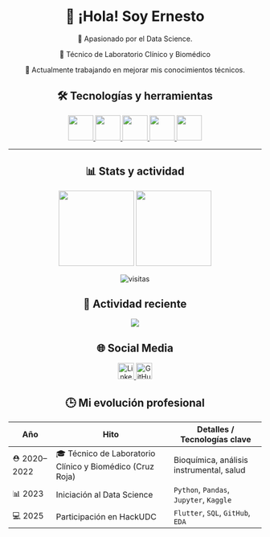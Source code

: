<div align="center">

<h1>👋 ¡Hola! Soy Ernesto</h1>

<p>🎯 Apasionado por el Data Science.</p>
<p>🧬 Técnico de Laboratorio Clínico y Biomédico</p>
<p>🚀 Actualmente trabajando en mejorar mis conocimientos técnicos.</p>

</div>

</div>
<h2 align="center">🛠️ Tecnologías y herramientas</h2>
<p align="center">
  <a href="https://www.python.org" target="_blank" title="Python">
    <img src="https://cdn.jsdelivr.net/gh/devicons/devicon/icons/python/python-original.svg" width="50"/>
  </a>
  <a href="https://www.r-project.org/" target="_blank" title="R">
    <img src="https://cdn.jsdelivr.net/gh/devicons/devicon/icons/r/r-original.svg" width="50"/>
  </a>
  <a href="https://www.mysql.com/" target="_blank" title="MySQL">
    <img src="https://cdn.jsdelivr.net/gh/devicons/devicon/icons/mysql/mysql-original.svg" width="50"/>
  </a>
  <a href="https://git-scm.com/" target="_blank" title="Git">
    <img src="https://cdn.jsdelivr.net/gh/devicons/devicon/icons/git/git-original.svg" width="50"/>
  </a>
  <a href="https://www.oracle.com/database/" target="_blank" title="Oracle SQL">
    <img src="https://cdn.jsdelivr.net/gh/devicons/devicon/icons/oracle/oracle-original.svg" width="50"/>
  </a>
</p>

---

<h2 align="center">📊 Stats y actividad</h2>
<p align="center">
  <img src="https://github-readme-stats.vercel.app/api?username=Erni101&show_icons=true&theme=radical" height="150" />
  <img src="https://github-readme-stats.vercel.app/api/top-langs/?username=Erni101&layout=compact&theme=radical" height="150"/>
</p>

<p align="center">
  <img src="https://komarev.com/ghpvc/?username=Erni101&style=flat-square&color=blue" alt="visitas" />
  
</p>

<h2 align="center">🌱 Actividad reciente</h2>
<p align="center">
  <img src="https://github-profile-summary-cards.vercel.app/api/cards/profile-details?username=Erni101&theme=github_dark" />
</p>

<h2 align="center">🌐 Social Media</h2>
<p align="center">
  <!-- Linkedin -->
  <a href="https://www.linkedin.com/in/ernesto-jose-gramcko-villares-79b3a1329/" target="_blank">
    <img src="https://upload.wikimedia.org/wikipedia/commons/c/ca/LinkedIn_logo_initials.png" alt="LinkedIn" style="width:32px; height:32px;">
  </a>
  <!-- GitHub -->
  <a href="https://github.com/Erni101" target="_blank" rel="noopener noreferrer">
    <img src="https://upload.wikimedia.org/wikipedia/commons/9/91/Octicons-mark-github.svg" alt="GitHub" style="width:32px; height:32px;">
  </a>
</p>

<h2 align="center">🕒 Mi evolución profesional</h2>
<div align="center">
<table>
  <thead>
    <tr>
      <th>Año</th>
      <th>Hito</th>
      <th>Detalles / Tecnologías clave</th>
    </tr>
  </thead>
  <tbody>
    <tr>
      <td>⛑️ 2020–2022</td>
      <td>🎓 Técnico de Laboratorio Clínico y Biomédico (Cruz Roja)</td>
      <td>Bioquímica, análisis instrumental, salud</td>
    </tr>
    <tr>
      <td>📊 2023</td>
      <td>Iniciación al Data Science</td>
      <td><code>Python</code>, <code>Pandas</code>, <code>Jupyter</code>, <code>Kaggle</code></td>
    </tr>
    <tr>
      <td>💻 2025</td>
      <td>Participación en HackUDC</td>
      <td><code>Flutter</code>, <code>SQL</code>, <code>GitHub</code>, <code>EDA</code></td>
    </tr>
  </tbody>
</table>

</div>
